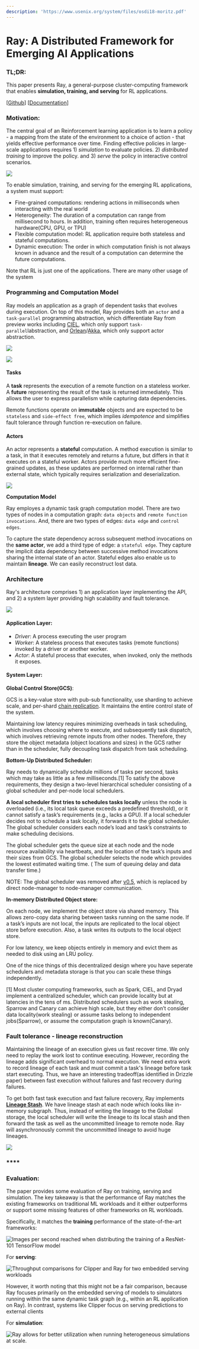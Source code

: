 ```yaml
---
description: 'https://www.usenix.org/system/files/osdi18-moritz.pdf'
---
```


# Ray: A Distributed Framework for Emerging AI Applications

### TL;DR:

This paper presents Ray, a general-purpose cluster-computing framework that enables **simulation, training, and serving** for RL applications.

\[[Github](https://github.com/ray-project/ray)\] \[[Documentation](https://ray.readthedocs.io/en/latest/index.html)\]

### Motivation:

The central goal of an Reinforcement learning application is to learn a policy - a mapping from the state of the environment to a choice of action - that yields effective performance over time. Finding effective policies in large-scale applications requires 1\) _simulation_ to evaluate policies. 2\) _distributed training_ to improve the policy. and 3\) _serve_ the policy in interactive control scenarios.  

![](../../.gitbook/assets/screen-shot-2019-09-12-at-12.42.49-pm.png)

To enable simulation, training, and serving for the emerging RL applications, a system must support:

* Fine-grained computations: rendering actions in milliseconds when interacting with the real world
* Heterogeneity: The duration of a computation can range from millisecond to hours. In addition, training often requires heterogeneous hardware\(CPU, GPU, or TPU\)
* Flexible computation model: RL application require both stateless and stateful computations.
* Dynamic execution: The order in which computation finish is not always known in advance and the result of a computation can determine the future computations.

Note that RL is just one of the applications. There are many other usage of the system 

### Programming and Computation Model

Ray models an application as a graph of dependent tasks that evolves during execution. On top of this model, Ray provides both an `actor` and a `task-parallel` programming abstraction, which differentiate Ray from preview works including [CIEL](https://www.cs.princeton.edu/courses/archive/fall13/cos518/papers/ciel.pdf), which only support `task-parallel`labstraction, and [Orlean](https://www.microsoft.com/en-us/research/wp-content/uploads/2016/02/Orleans-MSR-TR-2014-41.pdf)/[Akka](https://akka.io/), which only support actor abstraction.

![](../../.gitbook/assets/screen-shot-2019-08-20-at-10.06.20-pm.png)

![](../../.gitbook/assets/image%20%282%29.png)

#### Tasks <a id="tasks"></a>

A **task** represents the execution of a remote function on a stateless worker. A **future** representing the result of the task is returned immediately. This allows the user to express parallelism while capturing data dependencies.

Remote functions operate on **immutable** objects and are expected to be `stateless` and `side-effect free`, which implies _idempotence_ and simplifies fault tolerance through function re-execution on failure.

#### Actors <a id="actors"></a>

An actor represents a **stateful** computation. A method execution is similar to a task, in that it executes remotely and returns a future, but differs in that it executes on a stateful worker. Actors provide much more efficient fine-grained updates, as these updates are performed on internal rather than external state, which typically requires serialization and deserialization. 

![](../../.gitbook/assets/screen-shot-2019-09-12-at-12.42.58-pm.png)

**Computation Model**

Ray employes a dynamic task graph computation model. There are two types of nodes in a computation graph: `data objects` and `remote function invocations`. And, there are two types of edges: `data edge` and `control edges`. 

To capture the state dependency across subsequent method invocations on the **same actor**, we add a third type of edge: a `stateful edge`. They capture the implicit data dependency between successive method invocations sharing the internal state of an actor. Stateful edges also enable us to maintain **lineage**. We can easily reconstruct lost data.

### Architecture

Ray's architecture comprises 1\) an application layer implementing the API, and 2\) a system layer providing high scalability and fault tolerance. 

![](../../.gitbook/assets/image%20%2816%29.png)

#### Application Layer:

* _Driver_: A process executing the user program
* _Worker_: A stateless process that executes tasks \(remote functions\) invoked by a driver or another worker.
* _Actor_: A stateful process that executes, when invoked, only the methods it exposes.

#### System Layer:

**Global Control Store\(GCS\)**: 

GCS is a key-value store with pub-sub functionality, use sharding to achieve scale, and per-shard [chain replication](https://www.cs.cornell.edu/home/rvr/papers/OSDI04.pdf). It maintains the entire control state of the system. 

Maintaining low latency requires minimizing overheads in task scheduling, which involves choosing where to execute, and subsequently task dispatch, which involves retrieving remote inputs from other nodes. Therefore, they store the object metadata \(object locations and sizes\) in the GCS rather than in the scheduler, fully decoupling task dispatch from task scheduling.

**Bottom-Up Distributed Scheduler:** 

Ray needs to dynamically schedule millions of tasks per second, tasks which may take as little as a few milliseconds.\[1\] To satisfy the above requirements, they design a two-level hierarchical scheduler consisting of a global scheduler and per-node local schedulers. 

**A local scheduler first tries to schedules tasks locally** unless the node is overloaded \(i.e., its local task queue exceeds a predefined threshold\), or it cannot satisfy a task’s requirements \(e.g., lacks a GPU\). If a local scheduler decides not to schedule a task locally, it forwards it to the global scheduler. The global scheduler considers each node’s load and task’s constraints to make scheduling decisions.

The global scheduler gets the queue size at each node and the node resource availability via heartbeats, and the location of the task’s inputs and their sizes from GCS. The global scheduler selects the node which provides the lowest estimated waiting time. \( The sum of queuing delay and data transfer time.\) 

NOTE: The global scheduler was removed after [v0.5](https://ray-project.github.io/2018/07/06/ray-0.5-release.html), which is replaced by direct node-manager to node-manager communication. 

**In-memory Distributed Object store:**

On each node, we implement the object store via shared memory. This allows zero-copy data sharing between tasks running on the same node. If a task’s inputs are not local, the inputs are replicated to the local object store before execution. Also, a task writes its outputs to the local object store.

For low latency, we keep objects entirely in memory and evict them as needed to disk using an LRU policy.

One of the nice things of this decentralized design where you have seperate schedulers and metadata storage is that you can scale these things independently. 

\[1\] Most cluster computing frameworks, such as Spark, CIEL, and Dryad implement a centralized scheduler, which can provide locality but at latencies in the tens of ms. Distributed schedulers such as work stealing, Sparrow and Canary can achieve high scale, but they either don’t consider data locality\(work stealing\) or assume tasks belong to independent jobs\(Sparrow\), or assume the computation graph is known\(Canary\).

### **Fault tolerance - lineage reconstruction**

Maintaining the lineage of an execution gives us fast recover time. We only need to replay the work lost to continue executing. However, recording the lineage adds significant overhead to normal execution. We need extra work to record lineage of each task and must commit a task's lineage before task start executing. Thus, we have an interesting tradeoff\(as identified in Drizzle paper\) between fast execution without failures and fast recovery during failures. 

To get both fast task execution and fast failure recovery, Ray implements [**Lineage Stash**](https://dl.acm.org/doi/10.1145/3341301.3359653). We have lineage stash at each node which looks like in-memory subgraph. Thus, instead of writing the lineage to the Global storage, the local scheduler will write the lineage to its local stash and then forward the task as well as the uncommitted lineage to remote node. Ray will asynchronously commit the uncommitted lineage to avoid huge lineages. 

![](../../.gitbook/assets/screen-shot-2019-08-20-at-11.17.47-pm.png)

### \*\*\*\*

### Evaluation:

The paper provides some evaluation of Ray on training, serving and simulation. The key takeaway is that the performance of Ray matches the existing frameworks on traditional ML workloads and it either outperforms or support some missing features of other frameworks on RL workloads.

Specifically, it matches the **training** performance of the state-of-the-art frameworks:

![Images per second reached when distributing the training of a ResNet-101 TensorFlow model](../../.gitbook/assets/screen-shot-2020-01-27-at-1.46.37-pm.png)

For **serving**: 

![Throughput comparisons for Clipper and Ray for two embedded serving workloads](../../.gitbook/assets/screen-shot-2020-01-27-at-1.46.40-pm.png)

However, it worth noting that this might not be a fair comparison, because Ray focuses primarily on the embedded serving of models to simulators running within the same dynamic task graph \(e.g., within an RL application on Ray\). In contrast, systems like Clipper focus on serving predictions to external clients

For **simulation**:

![Ray allows for better utilization when running heterogeneous simulations at scale.](../../.gitbook/assets/screen-shot-2020-01-27-at-1.46.46-pm.png)



